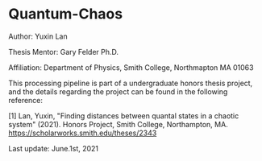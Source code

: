 # Quantum-Chaos

Author: Yuxin Lan

Thesis Mentor: Gary Felder Ph.D.

Affiliation: Department of Physics, Smith College, Northmapton MA 01063

This processing pipeline is part of a undergraduate honors thesis project, and the details regarding the project can be found in the following reference:

[1] Lan, Yuxin, "Finding distances between quantal states in a chaotic system" (2021). Honors Project, Smith College, Northampton, MA.
https://scholarworks.smith.edu/theses/2343

Last update: June.1st, 2021
